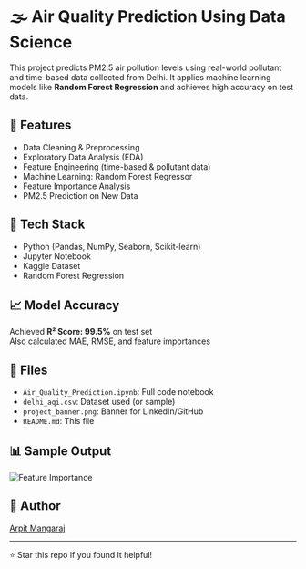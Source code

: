
# 🌫️ Air Quality Prediction Using Data Science

This project predicts PM2.5 air pollution levels using real-world pollutant and time-based data collected from Delhi. It applies machine learning models like **Random Forest Regression** and achieves high accuracy on test data.

## 📌 Features
- Data Cleaning & Preprocessing
- Exploratory Data Analysis (EDA)
- Feature Engineering (time-based & pollutant data)
- Machine Learning: Random Forest Regressor
- Feature Importance Analysis
- PM2.5 Prediction on New Data

## 🧪 Tech Stack
- Python (Pandas, NumPy, Seaborn, Scikit-learn)
- Jupyter Notebook
- Kaggle Dataset
- Random Forest Regression

## 📈 Model Accuracy
Achieved **R² Score: 99.5%** on test set  
Also calculated MAE, RMSE, and feature importances

## 📂 Files
- `Air_Quality_Prediction.ipynb`: Full code notebook
- `delhi_aqi.csv`: Dataset used (or sample)
- `project_banner.png`: Banner for LinkedIn/GitHub
- `README.md`: This file

## 📊 Sample Output
![Feature Importance](project_banner.png)

## 🧠 Author
[Arpit Mangaraj](https://www.linkedin.com/in/arpit-mangaraj-894049256/)

---

⭐ Star this repo if you found it helpful!
